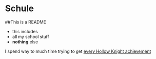 # Schule

##This is a README

- this includes
- all my school stuff
- **nothing** else

I spend way to much time trying to get [every Hollow Knight achievement](https://hollowknight.fandom.com/wiki/Achievements_(Hollow_Knight))
